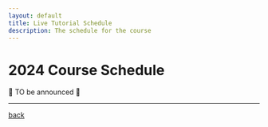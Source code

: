 ```yaml
---
layout: default
title: Live Tutorial Schedule
description: The schedule for the course
---
```


# 2024 Course Schedule

🔶 TO be announced 🔶

<!-- **Classroom:** room 189 (QLS Conference Room) of 550 Sherbrooke Street West -->

<!--
| Date              | Time        | Event                                               |
| ----------------- | ----------- | --------------------------------------------------- |
| Monday May 1st    | 09:00-10:30 | 1. Introduction to Reproducibility                  |
|                   | 10:45-12:30 | Installation clinic                                 |
|                   | 13:30-15:00 | 2. Terminal and Bash                                |
|                   | 15:15-17:00 | Exercises                                           |
| Tuesday May 2nd   | 09:00-10:30 | 3. Introduction to Python                           |
|                   | 10:45-12:30 | Exercises                                           |
|                   | 13:30-15:00 | 4. Intro to NumPy and SciPy                         |
|                   | 15:15-16:45 | Exercises                                           |
|                   | 17:00-18:00 | Quiz 1 + feedback                                   |
| Wednesday May 3rd | 09:00-10:15 | 5. Git and GitHub                                   |
|                   | 10:15-10:45 | Exercises                                           |
|                   | 11:00-12:30 | 6. Data Wrangling with Pandas                       |
|                   | 13:30-14:00 | Exercises                                           |
|                   | 14:00-15:00 | 7. Classical statistics pitfalls and remedies       |
|                   | 15:15-17:00 | Exercises                                           |
| Thursday May 4th  | 09:00-10:30 | 8. Machine Learning 1: Supervised Learning          |
|                   | 10:45-12:30 | Exercises                                           |
|                   | 13:30-15:00 | 9. Machine Learning 2: Model selection & validation |
|                   | 15:15-17:00 | Exercises                                           |
| Friday May 5th    | 09:00-10:30 | 10. Introduction to Data Visualization              |
|                   | 10:45-12:30 | 11. Containers                                      |
|                   | 13:30-15:00 | 12. High Performance Computing                      |
|                   | 15:15-15:30 | Exercises                                           |
|                   | 15:45-17:00 | Quiz 2                                              |
|                   | 17:00-19:00 | Celebratory 5 à 7 at Jeanne-Mance Park              | -->

---

[back](./)
